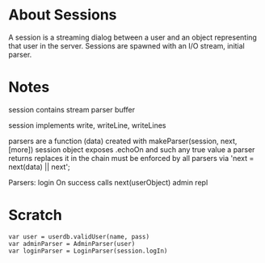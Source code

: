 # About Sessions

A session is a streaming dialog between a user and an object representing that
user in the server. Sessions are spawned with an I/O stream, initial parser. 

# Notes

session contains
  stream
  parser
  buffer

session implements
  write, writeLine, writeLines

parsers are a function (data)
  created with makeParser(session, next, [more])
    session object exposes .echoOn and such
  any true value a parser returns replaces it in the chain
    must be enforced by all parsers via
    'next = next(data) || next';
  
 
Parsers:
  login
    On success calls next(userObject)
  admin
  repl

# Scratch

    var user = userdb.validUser(name, pass)
    var adminParser = AdminParser(user)
    var loginParser = LoginParser(session.logIn)
